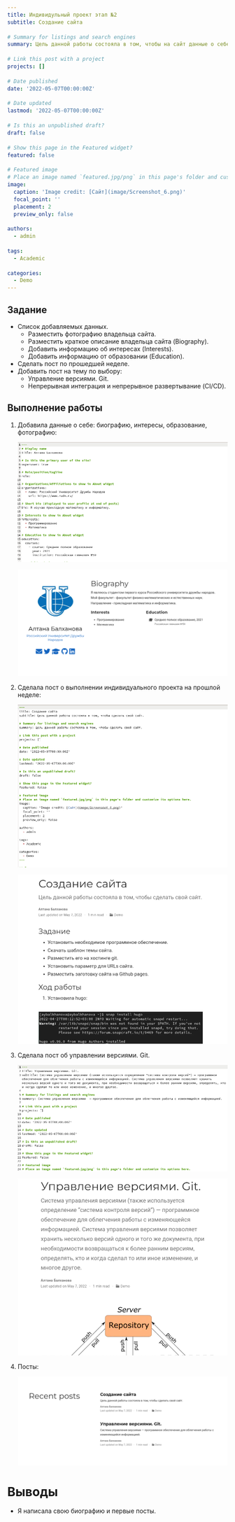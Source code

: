 ```yaml
---
title: Индивидульный проект этап №2
subtitle: Создание сайта

# Summary for listings and search engines
summary: Цель данной работы состояла в том, чтобы на сайт данные о себе, сделать первые посты.

# Link this post with a project
projects: []

# Date published
date: '2022-05-07T00:00:00Z'

# Date updated
lastmod: '2022-05-07T00:00:00Z'

# Is this an unpublished draft?
draft: false

# Show this page in the Featured widget?
featured: false

# Featured image
# Place an image named `featured.jpg/png` in this page's folder and customize its options here.
image:
  caption: 'Image credit: [Сайт](image/Screenshot_6.png)'
  focal_point: ''
  placement: 2
  preview_only: false

authors:
  - admin

tags:
  - Academic

categories:
  - Demo
---
```


## Задание

- Список добавляемых данных.
	- Разместить фотографию владельца сайта.
	- Разместить краткое описание владельца сайта (Biography).
	- Добавить информацию об интересах (Interests).
	- Добавить информацию от образовании (Education).
- Сделать пост по прошедшей неделе.
- Добавить пост на тему по выбору:
	- Управление версиями. Git.
	- Непрерывная интеграция и непрерывное развертывание (CI/CD).

## Выполнение работы
1. Добавила данные о себе: биографию, интересы, образование, фотографию:

	![Посты](image/Screenshot_7.png)

	![Данные о себе](image/Screenshot_4.png)
	
1. Сделала пост о выполнении индивидуального проекта на прошлой неделе:
	
	![Маркдаун](image/Screenshot_6.png)
		
	![пост о выполнении индивидуального проекта](image/Screenshot_2.png)
		
1. Сделала пост об управлении версиями. Git.
	
	![Маркдаун](image/Screenshot_5.png)
		
	![пост об управлении версиями](image/Screenshot_1.png)
		
1. Посты:
	
	![Посты](image/Screenshot_3.png)
	
# Выводы

- Я написала свою биографию и первые посты.

